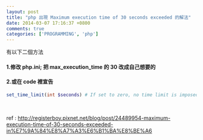 ```yaml
---
layout: post
title: "php 出現 Maximum execution time of 30 seconds exceeded 的解法"
date: 2014-03-07 17:16:37 +0800
comments: true
categories: ['PROGRAMMING', 'php']
---
```

有以下二個方法
#### 1.修改 php.ini; 把 max_execution_time 的 30 改成自己想要的
#### 2.或在 code 裡宣告
``` php
set_time_limit(int $seconds) # If set to zero, no time limit is imposed
```
<br>

ref : http://registerboy.pixnet.net/blog/post/24489954-maximum-execution-time-of-30-seconds-exceeded-in%E7%9A%84%E8%A7%A3%E6%B1%BA%E8%BE%A6
